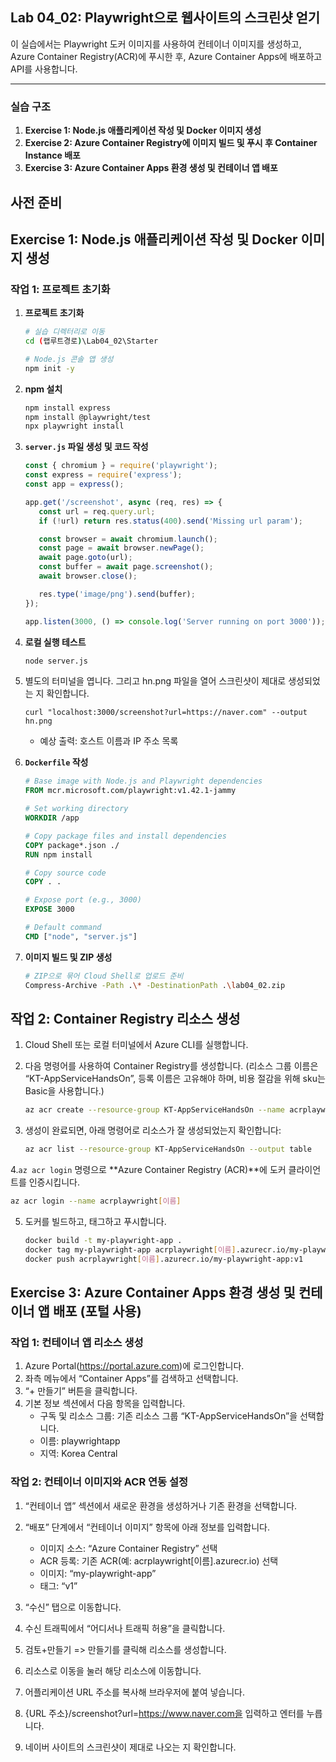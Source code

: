 ## Lab 04_02: Playwright으로 웹사이트의 스크린샷 얻기

이 실습에서는 Playwright 도커 이미지를 사용하여 컨테이너 이미지를 생성하고, Azure Container Registry(ACR)에 푸시한 후, Azure Container Apps에 배포하고 API를 사용합니다.

---

### 실습 구조

1. **Exercise 1: Node.js 애플리케이션 작성 및 Docker 이미지 생성**
2. **Exercise 2: Azure Container Registry에 이미지 빌드 및 푸시 후 Container Instance 배포**
3. **Exercise 3: Azure Container Apps 환경 생성 및 컨테이너 앱 배포**

## 사전 준비

## Exercise 1: Node.js 애플리케이션 작성 및 Docker 이미지 생성

### 작업 1: 프로젝트 초기화

1. **프로젝트 초기화**

   ```bash
   # 실습 디렉터리로 이동
   cd (랩루트경로)\Lab04_02\Starter

   # Node.js 콘솔 앱 생성
   npm init -y

   ```

2. **npm 설치**
   ```bash
   npm install express
   npm install @playwright/test
   npx playwright install
   ```

2. **`server.js` 파일 생성 및 코드 작성**

   ```js
   const { chromium } = require('playwright');
   const express = require('express');
   const app = express();

   app.get('/screenshot', async (req, res) => {
      const url = req.query.url;
      if (!url) return res.status(400).send('Missing url param');

      const browser = await chromium.launch();
      const page = await browser.newPage();
      await page.goto(url);
      const buffer = await page.screenshot();
      await browser.close();

      res.type('image/png').send(buffer);
   });

   app.listen(3000, () => console.log('Server running on port 3000'));
   ```
3. **로컬 실행 테스트**

   ```bash
   node server.js
   ```

4. 별도의 터미널을 엽니다. 그리고 hn.png 파일을 열어 스크린샷이 제대로 생성되었는 지 확인합니다.

   ```
   curl "localhost:3000/screenshot?url=https://naver.com" --output hn.png
   ```

   * 예상 출력: 호스트 이름과 IP 주소 목록
4. **`Dockerfile` 작성**

   ```dockerfile
   # Base image with Node.js and Playwright dependencies
   FROM mcr.microsoft.com/playwright:v1.42.1-jammy

   # Set working directory
   WORKDIR /app

   # Copy package files and install dependencies
   COPY package*.json ./
   RUN npm install

   # Copy source code
   COPY . .

   # Expose port (e.g., 3000)
   EXPOSE 3000

   # Default command
   CMD ["node", "server.js"]
   ```
5. **이미지 빌드 및 ZIP 생성**

   ```bash
   # ZIP으로 묶어 Cloud Shell로 업로드 준비
   Compress-Archive -Path .\* -DestinationPath .\lab04_02.zip
   ```

## 작업 2: Container Registry 리소스 생성

1. Cloud Shell 또는 로컬 터미널에서 Azure CLI를 실행합니다.
2. 다음 명령어를 사용하여 Container Registry를 생성합니다. (리소스 그룹 이름은 “KT-AppServiceHandsOn”, 등록 이름은 고유해야 하며, 비용 절감을 위해 sku는 Basic을 사용합니다.)

   ```bash
   az acr create --resource-group KT-AppServiceHandsOn --name acrplaywright[이름] --sku Basic
   ```
3. 생성이 완료되면, 아래 명령어로 리소스가 잘 생성되었는지 확인합니다:
   ```bash
   az acr list --resource-group KT-AppServiceHandsOn --output table
   ```
   
4.`az acr login` 명령으로 **Azure Container Registry (ACR)**에 도커 클라이언트를 인증시킵니다.

   ```bash
   az acr login --name acrplaywright[이름]
   ```

5. 도커를 빌드하고, 태그하고 푸시합니다.

   ```bash
   docker build -t my-playwright-app .
   docker tag my-playwright-app acrplaywright[이름].azurecr.io/my-playwright-app:v1
   docker push acrplaywright[이름].azurecr.io/my-playwright-app:v1

   ```

## Exercise 3: Azure Container Apps 환경 생성 및 컨테이너 앱 배포 (포털 사용)

### 작업 1: 컨테이너 앱 리소스 생성

1. Azure Portal(https://portal.azure.com)에 로그인합니다.
2. 좌측 메뉴에서 “Container Apps”를 검색하고 선택합니다.
3. “+ 만들기” 버튼을 클릭합니다.
4. 기본 정보 섹션에서 다음 항목을 입력합니다.
   - 구독 및 리소스 그룹: 기존 리소스 그룹 “KT-AppServiceHandsOn”을 선택합니다.
   - 이름: playwrightapp
   - 지역: Korea Central

### 작업 2: 컨테이너 이미지와 ACR 연동 설정

1. “컨테이너 앱” 섹션에서 새로운 환경을 생성하거나 기존 환경을 선택합니다.
2. “배포” 단계에서 “컨테이너 이미지” 항목에 아래 정보를 입력합니다.
   - 이미지 소스: “Azure Container Registry” 선택
   - ACR 등록: 기존 ACR(예: acrplaywright[이름].azurecr.io) 선택
   - 이미지: “my-playwright-app”
   - 태그: “v1”

3. “수신” 탭으로 이동합니다.
4. 수신 트래픽에서 “어디서나 트래픽 허용”을 클릭합니다.
5. 검토+만들기 => 만들기를 클릭해 리소스를 생성합니다.
6. 리소스로 이동을 눌러 해당 리소스에 이동합니다.
7. 어플리케이션 URL 주소를 복사해 브라우저에 붙여 넣습니다.
8. {URL 주소}/screenshot?url=https://www.naver.com을 입력하고 엔터를 누릅니다.
9. 네이버 사이트의 스크린샷이 제대로 나오는 지 확인합니다.